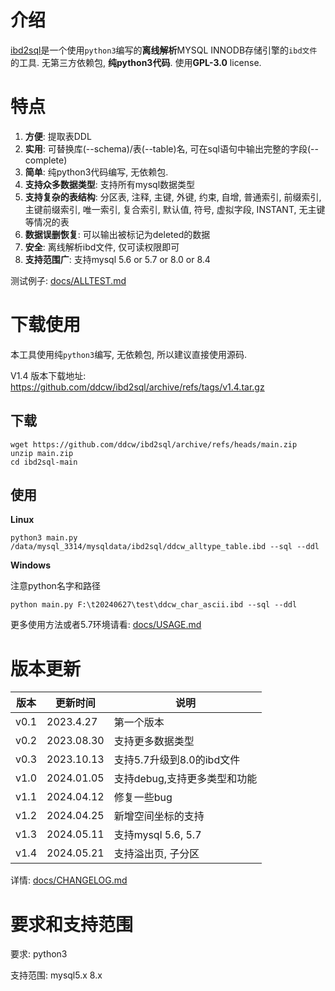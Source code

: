 # 介绍

[ibd2sql](https://github.com/ddcw/ibd2sql)是一个使用`python3`编写的**离线解析**MYSQL INNODB存储引擎的`ibd文件`的工具. 无第三方依赖包, **纯python3代码**. 使用**GPL-3.0** license.



# 特点

1. **方便**: 提取表DDL
2. **实用**: 可替换库(--schema)/表(--table)名, 可在sql语句中输出完整的字段(--complete)
3. **简单**: 纯python3代码编写, 无依赖包.
4. **支持众多数据类型**: 支持所有mysql数据类型
5. **支持复杂的表结构**: 分区表, 注释, 主键, 外键, 约束, 自增, 普通索引, 前缀索引, 主键前缀索引, 唯一索引, 复合索引, 默认值, 符号, 虚拟字段, INSTANT, 无主键等情况的表
6. **数据误删恢复**: 可以输出被标记为deleted的数据
7. **安全**: 离线解析ibd文件, 仅可读权限即可
8. **支持范围广**: 支持mysql 5.6 or 5.7 or 8.0 or 8.4



测试例子: [docs/ALLTEST.md](https://github.com/ddcw/ibd2sql/blob/main/docs/ALLTEST.md)



# 下载使用

本工具使用纯`python3`编写, 无依赖包, 所以建议直接使用源码.

V1.4 版本下载地址: <https://github.com/ddcw/ibd2sql/archive/refs/tags/v1.4.tar.gz>

## 下载

```shell
wget https://github.com/ddcw/ibd2sql/archive/refs/heads/main.zip
unzip main.zip
cd ibd2sql-main
```

## 使用

**Linux**

```shell
python3 main.py /data/mysql_3314/mysqldata/ibd2sql/ddcw_alltype_table.ibd --sql --ddl
```

**Windows**

注意python名字和路径

```shell
python main.py F:\t20240627\test\ddcw_char_ascii.ibd --sql --ddl
```

更多使用方法或者5.7环境请看:  [docs/USAGE.md](https://github.com/ddcw/ibd2sql/blob/main/docs/USAGE.md)



# 版本更新

| 版本   | 更新时间       | 说明                |
| ---- | ---------- | ----------------- |
| v0.1 | 2023.4.27  | 第一个版本             |
| v0.2 | 2023.08.30 | 支持更多数据类型          |
| v0.3 | 2023.10.13 | 支持5.7升级到8.0的ibd文件 |
| v1.0 | 2024.01.05 | 支持debug,支持更多类型和功能 |
| v1.1 | 2024.04.12 | 修复一些bug           |
| v1.2 | 2024.04.25 | 新增空间坐标的支持         |
| v1.3 | 2024.05.11 | 支持mysql 5.6, 5.7  |
| v1.4 | 2024.05.21 | 支持溢出页, 子分区        |

详情: [docs/CHANGELOG.md](https://github.com/ddcw/ibd2sql/blob/main/docs/CHANGELOG.md)



# 要求和支持范围

要求: python3

支持范围: mysql5.x 8.x
